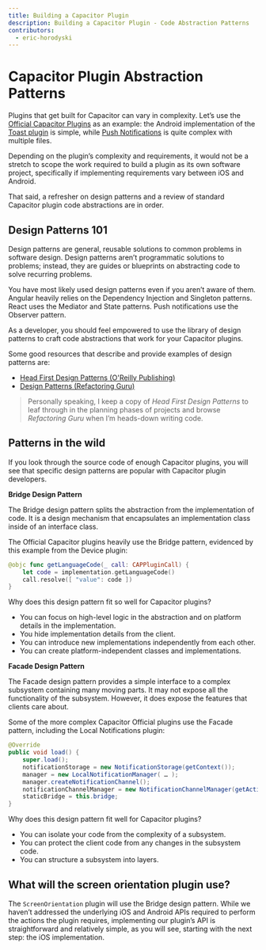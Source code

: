 ```yaml
---
title: Building a Capacitor Plugin
description: Building a Capacitor Plugin - Code Abstraction Patterns
contributors:
  - eric-horodyski
---
```


# Capacitor Plugin Abstraction Patterns

Plugins that get built for Capacitor can vary in complexity. Let’s use the <a href="https://capacitorjs.com/docs/plugins" target="_blank">Official Capacitor Plugins</a> as an example: the Android implementation of the <a href="https://github.com/ionic-team/capacitor-plugins/blob/main/toast/android/src/main/java/com/capacitorjs/plugins/toast/Toast.java" target="_blank">Toast plugin</a> is simple, while <a href="https://github.com/ionic-team/capacitor-plugins/tree/main/push-notifications/android/src/main/java/com/capacitorjs/plugins/pushnotifications" target="_blank">Push Notifications</a> is quite complex with multiple files.

Depending on the plugin’s complexity and requirements, it would not be a stretch to scope the work required to build a plugin as its own software project, specifically if implementing requirements vary between iOS and Android.

That said, a refresher on design patterns and a review of standard Capacitor plugin code abstractions are in order.

## Design Patterns 101

Design patterns are general, reusable solutions to common problems in software design. Design patterns aren’t programmatic solutions to problems; instead, they are guides or blueprints on abstracting code to solve recurring problems.

You have most likely used design patterns even if you aren’t aware of them. Angular heavily relies on the Dependency Injection and Singleton patterns. React uses the Mediator and State patterns. Push notifications use the Observer pattern.

As a developer, you should feel empowered to use the library of design patterns to craft code abstractions that work for your Capacitor plugins.

Some good resources that describe and provide examples of design patterns are:

- <a href="https://www.oreilly.com/library/view/head-first-design/0596007124/" target="_blank">Head First Design Patterns (O'Reilly Publishing)</a>
- <a href="https://refactoring.guru/design-patterns" target="_blank">Design Patterns (Refactoring Guru)</a>

> Personally speaking, I keep a copy of _Head First Design Patterns_ to leaf through in the planning phases of projects and browse _Refactoring Guru_ when I’m heads-down writing code.

## Patterns in the wild

If you look through the source code of enough Capacitor plugins, you will see that specific design patterns are popular with Capacitor plugin developers.

**Bridge Design Pattern**

The Bridge design pattern splits the abstraction from the implementation of code. It is a design mechanism that encapsulates an implementation class inside of an interface class.

The Official Capacitor plugins heavily use the Bridge pattern, evidenced by this example from the Device plugin:

```swift
@objc func getLanguageCode(_ call: CAPPluginCall) {
    let code = implementation.getLanguageCode()
    call.resolve([ "value": code ])
}
```

Why does this design pattern fit so well for Capacitor plugins?

- You can focus on high-level logic in the abstraction and on platform details in the implementation.
- You hide implementation details from the client.
- You can introduce new implementations independently from each other.
- You can create platform-independent classes and implementations.

**Facade Design Pattern**

The Facade design pattern provides a simple interface to a complex subsystem containing many moving parts. It may not expose all the functionality of the subsystem. However, it does expose the features that clients care about.

Some of the more complex Capacitor Official plugins use the Facade pattern, including the Local Notifications plugin:

```java
@Override
public void load() {
    super.load();
    notificationStorage = new NotificationStorage(getContext());
    manager = new LocalNotificationManager( … );
    manager.createNotificationChannel();
    notificationChannelManager = new NotificationChannelManager(getActivity();
    staticBridge = this.bridge;
}
```

Why does this design pattern fit well for Capacitor plugins?

- You can isolate your code from the complexity of a subsystem.
- You can protect the client code from any changes in the subsystem code.
- You can structure a subsystem into layers.

## What will the screen orientation plugin use?

The `ScreenOrientation` plugin will use the Bridge design pattern. While we haven’t addressed the underlying iOS and Android APIs required to perform the actions the plugin requires, implementing our plugin’s API is straightforward and relatively simple, as you will see, starting with the next step: the iOS implementation.
